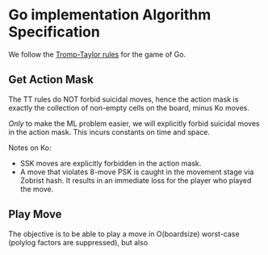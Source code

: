 # Go implementation Algorithm Specification

We follow the [Tromp-Taylor rules](https://senseis.xmp.net/?TrompTaylorRules) for the game of Go.

## Get Action Mask

The TT rules do NOT forbid suicidal moves, hence the action mask is exactly the collection of non-empty cells on the board, minus Ko moves.

_Only_ to make the ML problem easier, we will explicitly forbid suicidal moves in the action mask. This incurs constants on time and space.

Notes on Ko:

-   SSK moves are explicitly forbidden in the action mask.
-   A move that violates 8-move PSK is caught in the movement stage via Zobrist hash. It results in an immediate loss for the player who played the move.

## Play Move

The objective is to be able to play a move in O(boardsize) worst-case (polylog factors are suppressed), but also
